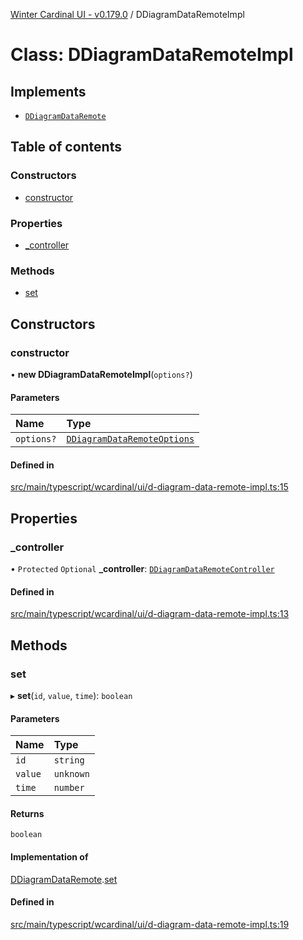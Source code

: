 [Winter Cardinal UI - v0.179.0](../index.md) / DDiagramDataRemoteImpl

# Class: DDiagramDataRemoteImpl

## Implements

- [`DDiagramDataRemote`](../interfaces/DDiagramDataRemote.md)

## Table of contents

### Constructors

- [constructor](DDiagramDataRemoteImpl.md#constructor)

### Properties

- [\_controller](DDiagramDataRemoteImpl.md#_controller)

### Methods

- [set](DDiagramDataRemoteImpl.md#set)

## Constructors

### constructor

• **new DDiagramDataRemoteImpl**(`options?`)

#### Parameters

| Name | Type |
| :------ | :------ |
| `options?` | [`DDiagramDataRemoteOptions`](../interfaces/DDiagramDataRemoteOptions.md) |

#### Defined in

[src/main/typescript/wcardinal/ui/d-diagram-data-remote-impl.ts:15](https://github.com/winter-cardinal/winter-cardinal-ui/blob/v0.179.0/src/main/typescript/wcardinal/ui/d-diagram-data-remote-impl.ts#L15)

## Properties

### \_controller

• `Protected` `Optional` **\_controller**: [`DDiagramDataRemoteController`](../interfaces/DDiagramDataRemoteController.md)

#### Defined in

[src/main/typescript/wcardinal/ui/d-diagram-data-remote-impl.ts:13](https://github.com/winter-cardinal/winter-cardinal-ui/blob/v0.179.0/src/main/typescript/wcardinal/ui/d-diagram-data-remote-impl.ts#L13)

## Methods

### set

▸ **set**(`id`, `value`, `time`): `boolean`

#### Parameters

| Name | Type |
| :------ | :------ |
| `id` | `string` |
| `value` | `unknown` |
| `time` | `number` |

#### Returns

`boolean`

#### Implementation of

[DDiagramDataRemote](../interfaces/DDiagramDataRemote.md).[set](../interfaces/DDiagramDataRemote.md#set)

#### Defined in

[src/main/typescript/wcardinal/ui/d-diagram-data-remote-impl.ts:19](https://github.com/winter-cardinal/winter-cardinal-ui/blob/v0.179.0/src/main/typescript/wcardinal/ui/d-diagram-data-remote-impl.ts#L19)
